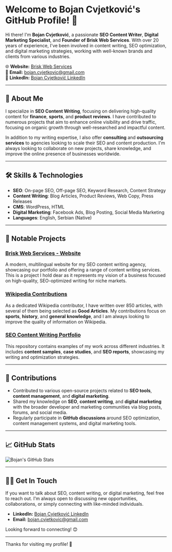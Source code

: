 # Welcome to Bojan Cvjetković's GitHub Profile! 👋

Hi there! I'm **Bojan Cvjetković**, a passionate **SEO Content Writer**, **Digital Marketing Specialist**, and **Founder of Brisk Web Services**. With over 20 years of experience, I've been involved in content writing, SEO optimization, and digital marketing strategies, working with well-known brands and clients from various industries.

🌐 **Website:** [Brisk Web Services](https://brisk-web-services.com)  
📧 **Email:** bojan.cvjetkovic@gmail.com  
🔗 **LinkedIn:** [Bojan Cvjetković LinkedIn](https://www.linkedin.com/in/bojan-cvjetkovic/)

---

## 🚀 About Me

I specialize in **SEO Content Writing**, focusing on delivering high-quality content for **finance**, **sports**, and **product reviews**. I have contributed to numerous projects that aim to enhance online visibility and drive traffic, focusing on organic growth through well-researched and impactful content.

In addition to my writing expertise, I also offer **consulting** and **outsourcing services** to agencies looking to scale their SEO and content production. I'm always looking to collaborate on new projects, share knowledge, and improve the online presence of businesses worldwide.

---

## 🛠️ Skills & Technologies

- **SEO**: On-page SEO, Off-page SEO, Keyword Research, Content Strategy
- **Content Writing**: Blog Articles, Product Reviews, Web Copy, Press Releases
- **CMS**: WordPress, HTML
- **Digital Marketing**: Facebook Ads, Blog Posting, Social Media Marketing
- **Languages**: English, Serbian (Native)

---

## 📂 Notable Projects

### [Brisk Web Services - Website](https://brisk-web-services.com)
A modern, multilingual website for my SEO content writing agency, showcasing our portfolio and offering a range of content writing services. This is a project I hold dear as it represents my vision of a business focused on high-quality, SEO-optimized writing for niche markets.

### [Wikipedia Contributions](https://en.wikipedia.org/wiki/User:Bojan_Cvjetković)
As a dedicated Wikipedia contributor, I have written over 850 articles, with several of them being selected as **Good Articles**. My contributions focus on **sports**, **history**, and **general knowledge**, and I am always looking to improve the quality of information on Wikipedia.

### [SEO Content Writing Portfolio](https://github.com/BojanCvjetkovic/portfolio)
This repository contains examples of my work across different industries. It includes **content samples**, **case studies**, and **SEO reports**, showcasing my writing and optimization strategies.

---

## 🌟 Contributions

- Contributed to various open-source projects related to **SEO tools**, **content management**, and **digital marketing**.
- Shared my knowledge on **SEO**, **content writing**, and **digital marketing** with the broader developer and marketing communities via blog posts, forums, and social media.
- Regularly participate in **GitHub discussions** around SEO optimization, content management systems, and digital marketing tools.

---

## 📈 GitHub Stats

![Bojan's GitHub Stats](https://github-readme-stats.vercel.app/api?username=BojanCvjetkovic&show_icons=true&hide_title=true&count_private=true&hide=prs&theme=transparent)

---

## 👨‍💻 Get In Touch

If you want to talk about SEO, content writing, or digital marketing, feel free to reach out. I'm always open to discussing new opportunities, collaborations, or simply connecting with like-minded individuals.

- **LinkedIn:** [Bojan Cvjetković LinkedIn](https://www.linkedin.com/in/bojan-cvjetkovic/)
- **Email:** bojan.cvjetkovic@gmail.com

Looking forward to connecting! 😊

---

Thanks for visiting my profile! 🚀
